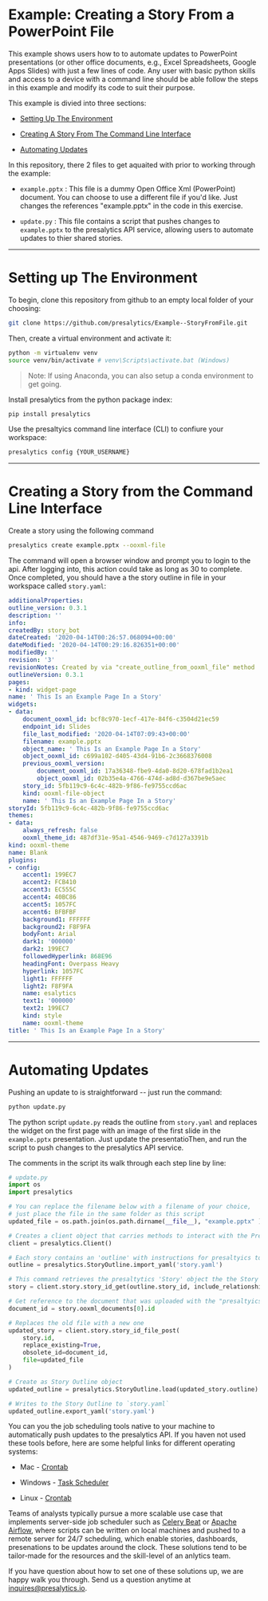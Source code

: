 # Example: Creating a Story From a PowerPoint File

This example shows users how to to automate updates to PowerPoint presentations (or other office documents, e.g., Excel Spreadsheets, Google Apps Slides) with just a few lines of code.  Any user with basic python skills and access to a device with a command line should be able follow the steps in this example and modify its code to suit their purpose.



This example is divied into three sections:

* [Setting Up The Environment](#Setting)

* [Creating A Story From The Command Line Interface](#creating)

* [Automating Updates](#Automating)

In this repository, there 2 files to get aquaited with prior to working through the example:

* `example.pptx` : This file is a dummy Open Office Xml (PowerPoint) document.  You can choose to use a different file if you'd like.  Just changes the references "example.pptx" in the code in this exercise.

* `update.py` : This file contains a script that pushes changes to `example.pptx` to the presalytics API service, allowing users to automate updates to thier shared stories.

---

# Setting up The Environment

To begin, clone this repository from github to an empty local folder of your choosing:

```bash
git clone https://github.com/presalytics/Example--StoryFromFile.git
```

Then, create a virtual environment and activate it:

```bash
python -m virtualenv venv
source venv/bin/activate # venv\Scripts\activate.bat (Windows)
```
> Note: If using Anaconda, you can also setup a conda environment to get going.


Install presalytics from the python package index:

```bash
pip install presalytics
```

Use the presaltyics command line interface (CLI) to confiure your workspace:

```bash
presalytics config {YOUR_USERNAME}
```

---

# Creating a Story from the Command Line Interface

Create a story using the following command

```bash
presalytics create example.pptx --ooxml-file
```

The command will open a browser window and prompt you to login to the api. After logging into, this action could take as long as 30 to complete.  Once completed, you should have a the story outline in file in your workspace called `story.yaml`:

```yaml
additionalProperties:
outline_version: 0.3.1
description: ''
info:
createdBy: story_bot
dateCreated: '2020-04-14T00:26:57.068094+00:00'
dateModified: '2020-04-14T00:29:16.826351+00:00'
modifiedBy: ''
revision: '3'
revisionNotes: Created by via "create_outline_from_ooxml_file" method
outlineVersion: 0.3.1
pages:
- kind: widget-page
name: ' This Is an Example Page In a Story'
widgets:
- data:
    document_ooxml_id: bcf8c970-1ecf-417e-84f6-c3504d21ec59
    endpoint_id: Slides
    file_last_modified: '2020-04-14T07:09:43+00:00'
    filename: example.pptx
    object_name: ' This Is an Example Page In a Story'
    object_ooxml_id: c699a102-d405-43d4-91b6-2c3668376008
    previous_ooxml_version:
        document_ooxml_id: 17a36348-fbe9-4da0-8d20-678fad1b2ea1
        object_ooxml_id: 02b35e4a-4766-474d-ad8d-d367be9e5aec
    story_id: 5fb119c9-6c4c-482b-9f86-fe9755ccd6ac
    kind: ooxml-file-object
    name: ' This Is an Example Page In a Story'
storyId: 5fb119c9-6c4c-482b-9f86-fe9755ccd6ac
themes:
- data:
    always_refresh: false
    ooxml_theme_id: 487df31e-95a1-4546-9469-c7d127a3391b
kind: ooxml-theme
name: Blank
plugins:
- config:
    accent1: 199EC7
    accent2: FCB410
    accent3: EC555C
    accent4: 40BC86
    accent5: 1057FC
    accent6: BFBFBF
    background1: FFFFFF
    background2: F8F9FA
    bodyFont: Arial
    dark1: '000000'
    dark2: 199EC7
    followedHyperlink: 868E96
    headingFont: Overpass Heavy
    hyperlink: 1057FC
    light1: FFFFFF
    light2: F8F9FA
    name: esalytics
    text1: '000000'
    text2: 199EC7
    kind: style
    name: ooxml-theme
title: ' This Is an Example Page In a Story'
```


---

# Automating Updates


Pushing an update to is straightforward -- just run the command:
   
```bash
python update.py
```

The python script `update.py` reads the outline from `story.yaml` and replaces the widget on the first page with an image of the first slide in the `example.pptx` presentation.  Just update the presentatioThen, and run the script to push changes to the presalytics API service.

The comments in the script its walk through each step line by line:

```python
# update.py
import os
import presalytics

# You can replace the filename below with a filename of your choice,
# just place the file in the same folder as this script
updated_file = os.path.join(os.path.dirname(__file__), "example.pptx" )

# Creates a client object that carries methods to interact with the Presalytics API
client = presalytics.Client()

# Each story contains an 'outline' with instructions for presaltyics to
outline = presalytics.StoryOutline.import_yaml('story.yaml')

# This command retrieves the presaltytics 'Story' object the the Story API
story = client.story.story_id_get(outline.story_id, include_relationships=True)

# Get reference to the document that was uploaded with the "presaltyics create Example2.pptx --ooxml-file" command
document_id = story.ooxml_documents[0].id

# Replaces the old file with a new one
updated_story = client.story.story_id_file_post(
    story.id, 
    replace_existing=True, 
    obsolete_id=document_id,
    file=updated_file
)

# Create as Story Outline object
updated_outline = presalytics.StoryOutline.load(updated_story.outline)

# Writes to the Story Outline to `story.yaml`
updated_outline.export_yaml('story.yaml')
```

You can you the job scheduling tools native to your machine to automatically push updates to the presalytics API.  If you haven not used these tools before, here are some helpful links for different operating systems:

* Mac - [Crontab](https://medium.com/better-programming/https-medium-com-ratik96-scheduling-jobs-with-crontab-on-macos-add5a8b26c30)

* Windows - [Task Scheduler](https://towardsdatascience.com/automate-your-python-scripts-with-task-scheduler-661d0a40b279)

* Linux - [Crontab](https://opensource.com/article/17/11/how-use-cron-linux)

Teams of analysts typically pursue a more scalable use case that implements server-side job scheduler such as [Celery Beat](https://docs.celeryproject.org/en/latest/userguide/periodic-tasks.html) or [Apache Airflow](https://airflow.apache.org/), where scripts can be written on local machines and pushed to a remote server for 24/7 scheduling, which enable stories, dashboards, presenations to be updates around the clock.  These solutions tend to be tailor-made for the resources and the skill-level of an anlytics team.   

If you have question about how to set one of these solutions up, we are happy walk you through.  Send us a question anytime at [inquires@presalytics.io](mailto:inquires@presalytics.io).



